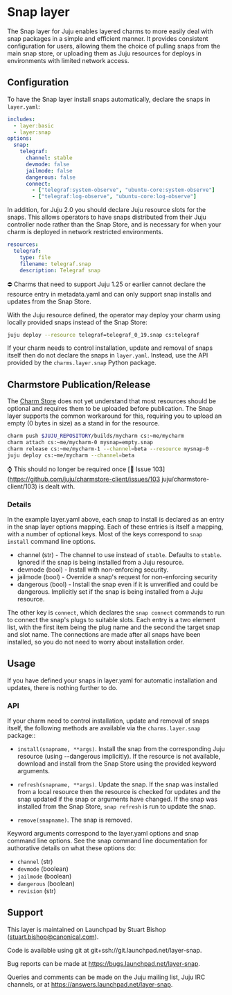 # Snap layer

The Snap layer for Juju enables layered charms to more easily deal with
snap packages in a simple and efficient manner. It provides consistent
configuration for users, allowing them the choice of pulling snaps
from the main snap store, or uploading them as Juju resources for deploys
in environments with limited network access.

## Configuration

To have the Snap layer install snaps automatically, declare the snaps in
`layer.yaml`:

```yaml
includes:
  - layer:basic
  - layer:snap
options:
  snap:
    telegraf:
      channel: stable
      devmode: false
      jailmode: false
      dangerous: false
      connect:
        - ["telegraf:system-observe", "ubuntu-core:system-observe"]
        - ["telegraf:log-observe", "ubuntu-core:log-observe"]
```

In addition, for Juju 2.0 you should declare Juju resource slots for
the snaps. This allows operators to have snaps distributed from their
Juju controller node rather than the Snap Store, and is necessary for
when your charm is deployed in network restricted environments.

```yaml
resources:
  telegraf:
    type: file
    filename: telegraf.snap
    description: Telegraf snap
```

:no_entry: Charms that need to support Juju 1.25 or earlier cannot
declare the resource entry in metadata.yaml and can only support snap
installs and updates from the Snap Store.

With the Juju resource defined, the operator may deploy your charm
using locally provided snaps instead of the Snap Store:

```sh
juju deploy --resource telegraf=telegraf_0_19.snap cs:telegraf
```

If your charm needs to control installation, update and removal of
snaps itself then do not declare the snaps in `layer.yaml`. Instead,
use the API provided by the `charms.layer.snap` Python package.


## Charmstore Publication/Release

The [Charm Store](https://jujucharms.com) does not yet understand that
most resources should be optional and requires them to be uploaded
before publication. The Snap layer supports the common workaround for
this, requiring you to upload an empty (0 bytes in size) as a stand in
for the resource.

```sh
charm push $JUJU_REPOSITORY/builds/mycharm cs:~me/mycharm
charm attach cs:~me/mycharm-0 mysnap=empty.snap
charm release cs:~me/mycharm-1 --channel=beta --resource mysnap-0
juju deploy cs:~me/mycharm --channel=beta
```

:watch: This should no longer be required once [:bug: Issue 103](https://github.com/juju/charmstore-client/issues/103 juju/charmstore-client/103) is dealt with.


### Details

In the example layer.yaml above, each snap to install is declared as an
entry in the snap layer options mapping. Each of these entries is
itself a mapping, with a number of optional keys. Most of the keys
correspond to `snap install` command line options.

* channel (str) - The channel to use instead of `stable`. Defaults to `stable`.
                  Ignored if the snap is being installed from a Juju resource.
* devmode (bool) - Install with non-enforcing security.
* jailmode (bool) - Override a snap's request for non-enforcing security
* dangerous (bool) - Install the snap even if it is unverified and could
                     be dangerous. Implicitly set if the snap is being
                     installed from a Juju resource.

The other key is `connect`, which declares the `snap connect` commands
to run to connect the snap's plugs to suitable slots. Each entry is a
two element list, with the first item being the plug name and the second
the target snap and slot name. The connections are made after all snaps
have been installed, so you do not need to worry about installation
order.


## Usage

If you have defined your snaps in layer.yaml for automatic installation
and updates, there is nothing further to do.


### API
  
If your charm need to control installation, update and removal of snaps
itself, the following methods are available via the `charms.layer.snap`
package::

* `install(snapname, **args)`. Install the snap from the corresponding Juju
  resource (using --dangerous implicitly). If the resource is not
  available, download and install from the Snap Store using the provided
  keyword arguments.

* `refresh(snapname, **args)`. Update the snap. If the snap was installed
  from a local resource then the resource is checked for updates and the
  snap updated if the snap or arguments have changed. If the snap was
  installed from the Snap Store, `snap refresh` is run to update the snap.

* `remove(snapname)`. The snap is removed.

Keyword arguments correspond to the layer.yaml options and snap command line
options. See the snap command line documentation for authorative details on
what these options do:

* `channel` (str)
* `devmode` (boolean)
* `jailmode` (boolean)
* `dangerous` (boolean)
* `revision` (str)


## Support

This layer is maintained on Launchpad by
Stuart Bishop (stuart.bishop@canonical.com).

Code is available using git at git+ssh://git.launchpad.net/layer-snap.

Bug reports can be made at https://bugs.launchpad.net/layer-snap.

Queries and comments can be made on the Juju mailing list, Juju IRC
channels, or at https://answers.launchpad.net/layer-snap.
